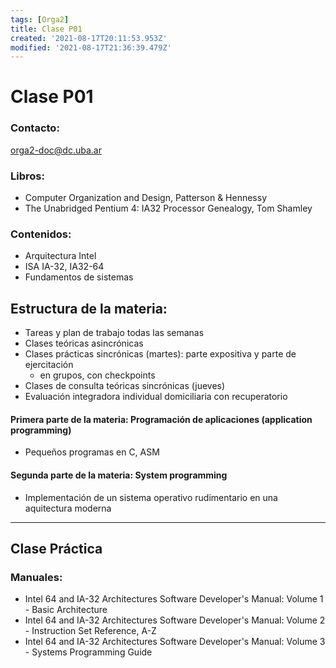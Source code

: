 ```yaml
---
tags: [Orga2]
title: Clase P01
created: '2021-08-17T20:11:53.953Z'
modified: '2021-08-17T21:36:39.479Z'
---
```


# Clase P01

### Contacto:
orga2-doc@dc.uba.ar

### Libros:
+ Computer Organization and Design, Patterson & Hennessy
+ The Unabridged Pentium 4: IA32 Processor Genealogy, Tom Shamley

### Contenidos:
+ Arquitectura Intel
+ ISA IA-32, IA32-64
+ Fundamentos de sistemas

## Estructura de la materia:
+ Tareas y plan de trabajo todas las semanas
+ Clases teóricas asincrónicas
+ Clases prácticas sincrónicas (martes): parte expositiva y parte de ejercitación
  + en grupos, con checkpoints
+ Clases de consulta teóricas sincrónicas (jueves)
+ Evaluación integradora individual domiciliaria con recuperatorio

#### Primera parte de la materia: Programación de aplicaciones (application programming)
+ Pequeños programas en C, ASM

#### Segunda parte de la materia: System programming
+ Implementación de un sistema operativo rudimentario en una aquitectura moderna

---

## Clase Práctica

### Manuales:
+ Intel 64 and IA-32 Architectures Software Developer's Manual: Volume 1 - Basic Architecture
+ Intel 64 and IA-32 Architectures Software Developer's Manual: Volume 2 - Instruction Set Reference, A-Z
+ Intel 64 and IA-32 Architectures Software Developer's Manual: Volume 3 - Systems Programming Guide



